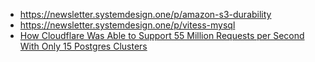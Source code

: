 - https://newsletter.systemdesign.one/p/amazon-s3-durability
- https://newsletter.systemdesign.one/p/vitess-mysql
- [How Cloudflare Was Able to Support 55 Million Requests per Second With Only 15 Postgres Clusters](https://newsletter.systemdesign.one/p/vitess-mysql)
